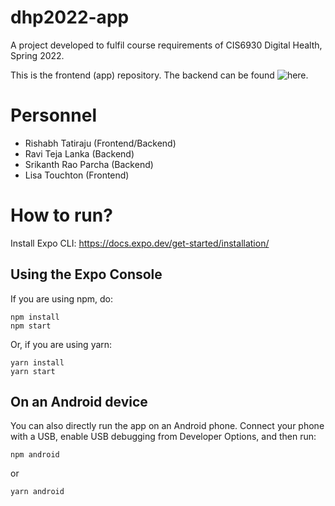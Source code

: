 # dhp2022-app
A project developed to fulfil course requirements of CIS6930 Digital Health, Spring 2022.

This is the frontend (app) repository. The backend can be found ![here](https://github.com/DHP2022/dhp2022-backend).

# Personnel
- Rishabh Tatiraju (Frontend/Backend)
- Ravi Teja Lanka (Backend)
- Srikanth Rao Parcha (Backend)
- Lisa Touchton (Frontend)

# How to run?
Install Expo CLI: https://docs.expo.dev/get-started/installation/

## Using the Expo Console
If you are using npm, do:
```
npm install
npm start
```
Or, if you are using yarn:
```
yarn install
yarn start
```

## On an Android device
You can also directly run the app on an Android phone. Connect your phone with a USB, enable USB debugging from Developer Options, and then run:
```
npm android
```
or
```
yarn android
```
